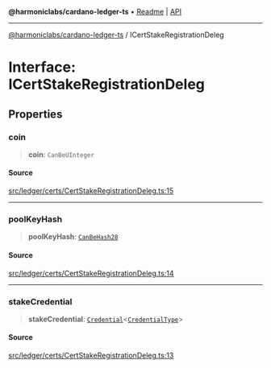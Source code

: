 **@harmoniclabs/cardano-ledger-ts** • [Readme](../Introduction) \| [API](../globals)

***

[@harmoniclabs/cardano-ledger-ts](../Introduction) / ICertStakeRegistrationDeleg

# Interface: ICertStakeRegistrationDeleg

## Properties

### coin

> **coin**: `CanBeUInteger`

#### Source

[src/ledger/certs/CertStakeRegistrationDeleg.ts:15](https://github.com/HarmonicLabs/cardano-ledger-ts/blob/d1659b0/src/ledger/certs/CertStakeRegistrationDeleg.ts#L15)

***

### poolKeyHash

> **poolKeyHash**: [`CanBeHash28`](../type-aliases/CanBeHash28)

#### Source

[src/ledger/certs/CertStakeRegistrationDeleg.ts:14](https://github.com/HarmonicLabs/cardano-ledger-ts/blob/d1659b0/src/ledger/certs/CertStakeRegistrationDeleg.ts#L14)

***

### stakeCredential

> **stakeCredential**: [`Credential`](../classes/Credential)\<[`CredentialType`](../enumerations/CredentialType)\>

#### Source

[src/ledger/certs/CertStakeRegistrationDeleg.ts:13](https://github.com/HarmonicLabs/cardano-ledger-ts/blob/d1659b0/src/ledger/certs/CertStakeRegistrationDeleg.ts#L13)
